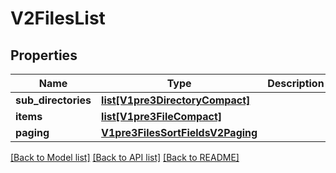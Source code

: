 # V2FilesList

## Properties
Name | Type | Description | Notes
------------ | ------------- | ------------- | -------------
**sub_directories** | [**list[V1pre3DirectoryCompact]**](V1pre3DirectoryCompact.md) |  | [optional] 
**items** | [**list[V1pre3FileCompact]**](V1pre3FileCompact.md) |  | 
**paging** | [**V1pre3FilesSortFieldsV2Paging**](V1pre3FilesSortFieldsV2Paging.md) |  | 

[[Back to Model list]](../README.md#documentation-for-models) [[Back to API list]](../README.md#documentation-for-api-endpoints) [[Back to README]](../README.md)


